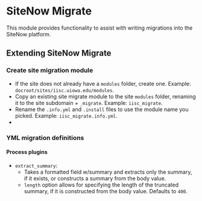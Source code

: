 # SiteNow Migrate

This module provides functionality to assist with writing migrations into the SiteNow platform.

## Extending SiteNow Migrate
### Create site migration module
- If the site does not already have a `modules` folder, create one. Example: `docroot/sites/iisc.uiowa.edu/modules`.
- Copy an existing site migrate module to the site `modules` folder, renaming it to the site subdomain + `_migrate`. Example:  `iisc_migrate`.
- Rename the `.info.yml` and `.install` files to use the module name you picked. Example: `iisc_migrate.info.yml`.
-

### YML migration definitions

#### Process plugins
- `extract_summary`:
  - Takes a formatted field w/summary and extracts only the summary, if it exists, or constructs a summary from the body value.
  - `length` option allows for specifying the length of the truncated summary, if it is constructed from the body value. Defaults to `400`.
